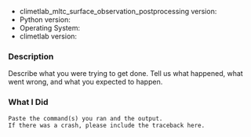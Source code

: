 * climetlab_mltc_surface_observation_postprocessing version:
* Python version:
* Operating System:
* climetlab version:

### Description

Describe what you were trying to get done.
Tell us what happened, what went wrong, and what you expected to happen.

### What I Did

```
Paste the command(s) you ran and the output.
If there was a crash, please include the traceback here.
```
